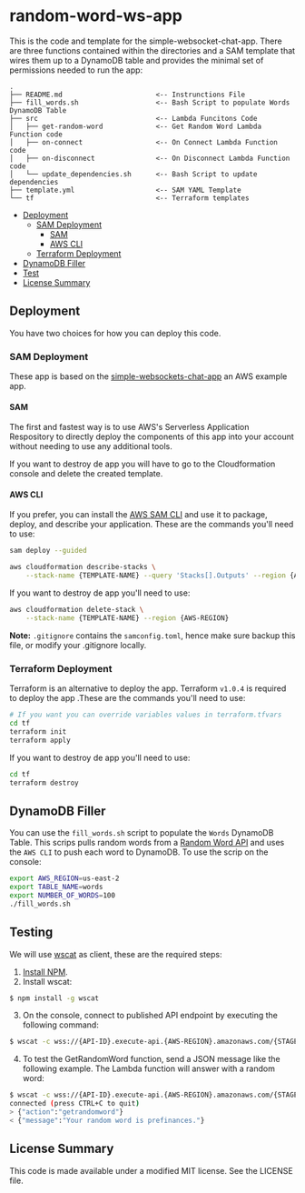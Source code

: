 # random-word-ws-app

This is the code and template for the simple-websocket-chat-app.  There are three functions contained within the directories and a SAM template that wires them up to a DynamoDB table and provides the minimal set of permissions needed to run the app:

```
.
├── README.md                       <-- Instrunctions File
├── fill_words.sh                   <-- Bash Script to populate Words DynamoDB Table
├── src                             <-- Lambda Funcitons Code
│   ├── get-random-word             <-- Get Random Word Lambda Function code
│   ├── on-connect                  <-- On Connect Lambda Function code
│   ├── on-disconnect               <-- On Disconnect Lambda Function code
│   └── update_dependencies.sh      <-- Bash Script to update dependencies
├── template.yml                    <-- SAM YAML Template
└── tf                              <-- Terraform templates
```

- [Deployment](#Deployment)
  - [SAM Deployment](#SAM-Deploymet)
    - [SAM](#SAM)
    - [AWS CLI](#AWS-CLI)
  - [Terraform Deployment](#Terraform-Deploymet)
- [DynamoDB Filler](#DynamoDB-Filler)
- [Test](#Test)
- [License Summary](#License-Summary)


## Deployment

You have two choices for how you can deploy this code.

### SAM Deployment

These app is based on the [simple-websockets-chat-app](https://github.com/aws-samples/simple-websockets-chat-app) an AWS example app.

#### SAM

The first and fastest way is to use AWS's Serverless Application Respository to directly deploy the components of this app into your account without needing to use any additional tools.

If you want to destroy de app you will have to go to the Cloudformation console and delete the created template.

#### AWS CLI

If you prefer, you can install the [AWS SAM CLI](https://docs.aws.amazon.com/serverless-application-model/latest/developerguide/serverless-sam-cli-install.html) and use it to package, deploy, and describe your application.  These are the commands you'll need to use:

```bash
sam deploy --guided

aws cloudformation describe-stacks \
    --stack-name {TEMPLATE-NAME} --query 'Stacks[].Outputs' --region {AWS-REGION}
```

If you want to destroy de app you'll need to use:

```bash
aws cloudformation delete-stack \
    --stack-name {TEMPLATE-NAME} --region {AWS-REGION}
```

**Note:** `.gitignore` contains the `samconfig.toml`, hence make sure backup this file, or modify your .gitignore locally.

### Terraform Deployment

Terraform is an alternative to deploy the app. Terraform `v1.0.4` is required to deploy the app .These are the commands you'll need to use:

```bash
# If you want you can override variables values in terraform.tfvars
cd tf
terraform init
terraform apply
```

If you want to destroy de app you'll need to use:

```bash
cd tf
terraform destroy
```

## DynamoDB Filler

You can use the `fill_words.sh` script to populate the `Words` DynamoDB Table. This scrips pulls random words from a [Random Word API](https://random-word-api.herokuapp.com) and uses the `AWS CLI` to push each word to DynamoDB. To use the scrip on the console:

```bash
export AWS_REGION=us-east-2
export TABLE_NAME=words
export NUMBER_OF_WORDS=100
./fill_words.sh
```

## Testing

We will use [wscat](https://github.com/websockets/wscat) as client, these are the required steps:

1. [Install NPM](https://www.npmjs.com/get-npm).
2. Install wscat:
``` bash
$ npm install -g wscat
```
3. On the console, connect to published API endpoint by executing the following command:
``` bash
$ wscat -c wss://{API-ID}.execute-api.{AWS-REGION}.amazonaws.com/{STAGE}
```
4. To test the GetRandomWord function, send a JSON message like the following example. The Lambda function will answer with a random word: 
``` bash
$ wscat -c wss://{API-ID}.execute-api.{AWS-REGION}.amazonaws.com/{STAGE}
connected (press CTRL+C to quit)
> {"action":"getrandomword"}
< {"message":"Your random word is prefinances."}
```

## License Summary

This code is made available under a modified MIT license. See the LICENSE file.
